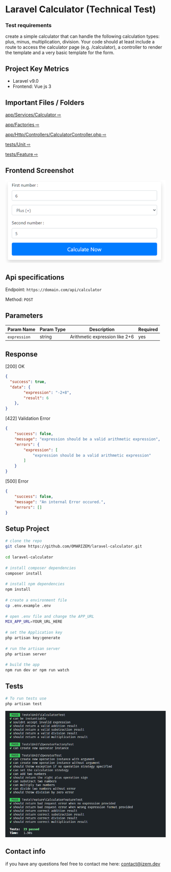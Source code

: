 # Laravel Calculator (Technical Test)

### Test requirements

create a simple calculator that can handle the following calculation types: plus, minus, multiplication, division.
Your code should at least include a route to access the calculator page (e.g. /calculator), a controller to render the template and a very basic template for the form.

## Project Key Metrics

- Laravel v9.0
- Frontend: Vue js 3

## Important Files / Folders

[app/Services/Calculator ⇨ ](https://github.com/OMARIZEM/laravel-calculator/tree/main/app/Services/Calculator)

[app/Factories ⇨ ](https://github.com/OMARIZEM/laravel-calculator/tree/main/app/Factories)

[app/Http/Controllers/CalculatorController.php ⇨ ](https://github.com/OMARIZEM/laravel-calculator/blob/main/app/Http/Controllers/CalculatorController.php)

[tests/Unit ⇨ ](https://github.com/OMARIZEM/laravel-calculator/tree/main/tests/Unit)

[tests/Feature ⇨ ](https://github.com/OMARIZEM/laravel-calculator/tree/main/tests/Feature)

## Frontend Screenshot

![Frontend Screenshot](public/images/frontend.PNG)

## Api specifications

Endpoint: `https://domain.com/api/calculator`

Method: `POST`

## Parameters

| Param Name   | Param Type | Description                    | Required |
| ------------ | ---------- | ------------------------------ | -------- |
| `expression` | string     | Arithmetic expression like 2+6 | yes      |

## Response

[200] OK

```json
{
  "success": true,
  "data": {
        "expression": "-2+8",
        "result": 6
    },
}
```

[422] Validation Error 

```json
{
    "success": false,
    "message": "expression should be a valid arithmetic expression",
    "errors": {
        "expression": [
            "expression should be a valid arithmetic expression"
        ]
    }
}
```

[500] Error 

```json
{
    "success": false,
    "message": "An internal Error occured.",
    "errors": []
}
```

## Setup Project

```bash
# clone the repo
git clone https://github.com/OMARIZEM/laravel-calculator.git

cd laravel-calculator

# install composer dependencies
composer install

# install npm dependencies
npm install

# create a environment file
cp .env.example .env

# open .env file and change the APP_URL
MIX_APP_URL=YOUR_URL_HERE

# set the Application key
php artisan key:generate

# run the artisan server
php artisan server

# build the app
npm run dev or npm run watch
```


## Tests

```bash
# To run tests use
php artisan test
```
![Tests Screenshot](public/images/tests.PNG)


## Contact info

if you have any questions feel free to contact me here: [contact@izem.dev ](mailto:contact@izem.dev)
